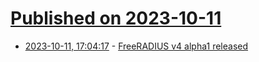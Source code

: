 # [Published on 2023-10-11](index.md)

* [2023-10-11, 17:04:17](https://lobste.rs/s/iagxzc/freeradius_v4_alpha1_released) - [FreeRADIUS v4 alpha1 released](https://freeradius.org/4.0/alpha.html)

